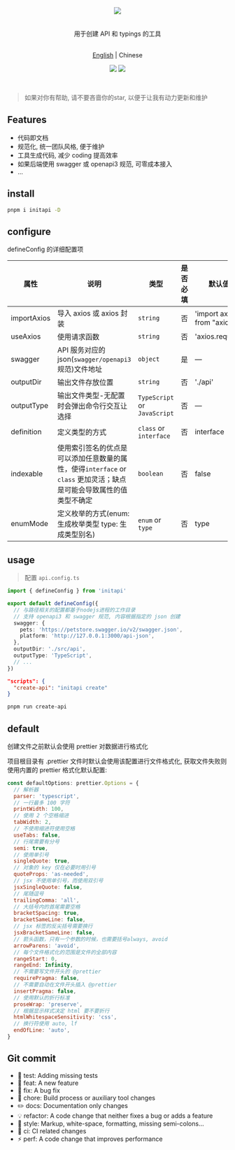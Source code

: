 <div align="center"><img src="https://xiaoyao-ye.github.io/blog/initApi/light.svg" /></div>

<br />
<br />

<div align="center"> 用于创建 API 和 typings 的工具 </div>

<br />

<p align="center">
  <a href="https://github.com/xiaoyao-Ye/initapi/blob/main/README.md">English</a> | Chinese
</p>

<p align="center">
  <a href="https://github.com/xiaoyao-Ye/initapi/stargazers"><img src="https://img.shields.io/github/stars/xiaoyao-Ye/initapi" /></a>
  <a href="https://www.npmjs.com/package/initapi"><img src="https://badgen.net/npm/v/initapi" /></a>
</p>

<br />

> 如果对你有帮助, 请不要吝啬你的star, 以便于让我有动力更新和维护

## Features

- 代码即文档
- 规范化, 统一团队风格, 便于维护
- 工具生成代码, 减少 coding 提高效率
- 如果后端使用 swagger 或 openapi3 规范, 可零成本接入
- ...

## install

```bash
pnpm i initapi -D
```

## configure

defineConfig 的详细配置项

| 属性        | 说明                                                                                                                | 类型                         | 是否必填 | 默认值                       |
| ----------- | ------------------------------------------------------------------------------------------------------------------- | ---------------------------- | -------- | ---------------------------- |
| importAxios | 导入 axios 或 axios 封装                                                                                            | `string`                     | 否       | 'import axios from "axios";' |
| useAxios    | 使用请求函数                                                                                                        | `string`                     | 否       | 'axios.request'              |
| swagger     | API 服务对应的 json(`swagger/openapi3`规范)文件地址                                                                 | `object`                     | 是       | —                            |
| outputDir   | 输出文件存放位置                                                                                                    | `string`                     | 否       | './api'                      |
| outputType  | 输出文件类型-无配置时会弹出命令行交互让选择                                                                         | `TypeScript` or `JavaScript` | 否       | —                            |
| definition  | 定义类型的方式                                                                                                      | `class` or `interface`       | 否       | interface                    |
| indexable   | 使用索引签名的优点是可以添加任意数量的属性，使得`interface` or `class` 更加灵活；缺点是可能会导致属性的值类型不确定 | `boolean`                    | 否       | false                        |
| enumMode    | 定义枚举的方式(enum: 生成枚举类型 type: 生成类型别名)                                                               | `enum` or `type`             | 否       | type                         |

## usage

> 配置 `api.config.ts`

```ts
import { defineConfig } from 'initapi'

export default defineConfig({
  // 与路径相关的配置都基于nodejs进程的工作目录
  // 支持 openapi3 和 swagger 规范, 内容根据指定的 json 创建
  swagger: {
    pets: 'https://petstore.swagger.io/v2/swagger.json',
    platform: 'http://127.0.0.1:3000/api-json',
  },
  outputDir: './src/api',
  outputType: 'TypeScript',
  // ...
})
```

```package.json
"scripts": {
  "create-api": "initapi create"
}
```

```bash
pnpm run create-api
```

## default

创建文件之前默认会使用 prettier 对数据进行格式化

项目根目录有 .prettier 文件时默认会使用该配置进行文件格式化, 获取文件失败则使用内置的 prettier 格式化默认配置:

```JavaScript
const defaultOptions: prettier.Options = {
  // 解析器
  parser: 'typescript',
  // 一行最多 100 字符
  printWidth: 100,
  // 使用 2 个空格缩进
  tabWidth: 2,
  // 不使用缩进符使用空格
  useTabs: false,
  // 行尾需要有分号
  semi: true,
  // 使用单引号
  singleQuote: true,
  // 对象的 key 仅在必要时用引号
  quoteProps: 'as-needed',
  // jsx 不使用单引号，而使用双引号
  jsxSingleQuote: false,
  // 尾随逗号
  trailingComma: 'all',
  // 大括号内的首尾需要空格
  bracketSpacing: true,
  bracketSameLine: false,
  // jsx 标签的反尖括号需要换行
  jsxBracketSameLine: false,
  // 箭头函数，只有一个参数的时候，也需要括号always, avoid
  arrowParens: 'avoid',
  // 每个文件格式化的范围是文件的全部内容
  rangeStart: 0,
  rangeEnd: Infinity,
  // 不需要写文件开头的 @prettier
  requirePragma: false,
  // 不需要自动在文件开头插入 @prettier
  insertPragma: false,
  // 使用默认的折行标准
  proseWrap: 'preserve',
  // 根据显示样式决定 html 要不要折行
  htmlWhitespaceSensitivity: 'css',
  // 换行符使用 auto, lf
  endOfLine: 'auto',
}
```

## Git commit

- 💍 test: Adding missing tests
- 🎸 feat: A new feature
- 🐛 fix: A bug fix
- 🤖 chore: Build process or auxiliary tool changes
- ✏️ docs: Documentation only changes
- 💡 refactor: A code change that neither fixes a bug or adds a feature
- 💄 style: Markup, white-space, formatting, missing semi-colons...
- 🎡 ci: CI related changes
- ⚡️ perf: A code change that improves performance
